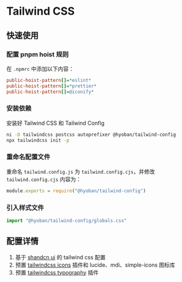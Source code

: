 # Tailwind CSS

## 快速使用

### 配置 pnpm hoist 规则

在 `.npmrc` 中添加以下内容：

```ini
public-hoist-pattern[]=*eslint*
public-hoist-pattern[]=*prettier*
public-hoist-pattern[]=@iconify*
```

### 安装依赖

安装好 Tailwind CSS 和 Tailwind Config

```bash
ni -D tailwindcss postcss autoprefixer @hyoban/tailwind-config
npx tailwindcss init -p
```

### 重命名配置文件

重命名 `tailwind.config.js` 为 `tailwind.config.cjs`，并修改 `tailwind.config.cjs` 内容为：

```js filename="tailwind.config.cjs"
module.exports = require("@hyoban/tailwind-config")
```

### 引入样式文件

```js
import "@hyoban/tailwind-config/globals.css"
```

## 配置详情

1. 基于 [shandcn ui](https://ui.shadcn.com) 的 tailwind css 配置
1. 预置 [tailwindcss icons](https://github.com/egoist/tailwindcss-icons) 插件和 lucide、mdi、simple-icons 图标库
1. 预置 [tailwindcss typography](https://tailwindcss.com/docs/typography-plugin) 插件
